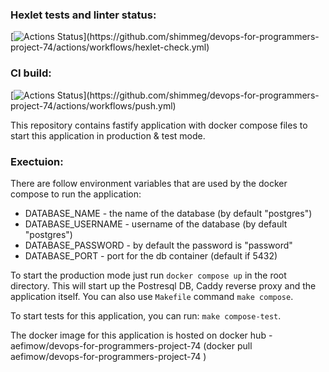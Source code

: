 ### Hexlet tests and linter status:
[![Actions Status](https://github.com/shimmeg/devops-for-programmers-project-74/workflows/hexlet-check/badge.svg?)](https://github.com/shimmeg/devops-for-programmers-project-74/actions/workflows/hexlet-check.yml) 
### CI build:
[![Actions Status](https://github.com/shimmeg/devops-for-programmers-project-74/workflows/CI/badge.svg?)](https://github.com/shimmeg/devops-for-programmers-project-74/actions/workflows/push.yml)


This repository contains fastify application with docker compose files to start this application in production & test mode. 

### Exectuion:
There are follow environment variables that are used by the docker compose to run the application:

- DATABASE_NAME - the name of the database (by default "postgres")
- DATABASE_USERNAME - username of the database (by default "postgres")
- DATABASE_PASSWORD - by default the password is "password"
- DATABASE_PORT - port for the db container (default if 5432)


To start the production mode just run 
`docker compose up` 
in the root directory. This will start up the Postresql DB, Caddy reverse proxy and the application itself.
You can also use `Makefile` command 
`make compose`.

To start tests for this application, you can run:
`make compose-test`.

The docker image for this application is hosted on docker hub - aefimow/devops-for-programmers-project-74 (docker pull aefimow/devops-for-programmers-project-74 )
